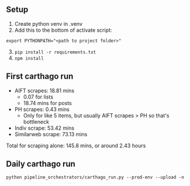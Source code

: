 ## Setup

1. Create python venv in .venv
2. Add this to the bottom of activate script:

```
export PYTHONPATH="<path to project folder>"
```

3. `pip install -r requirements.txt`
4. `npm install`

## First carthago run

- AIFT scrapes: 18.81 mins
  - 0.07 for lists
  - 18.74 mins for posts
- PH scrapes: 0.43 mins
  - Only for like 5 items, but usually AIFT scrapes > PH so that's bottleneck
- Indiv scrape: 53.42 mins
- Similarweb scrape: 73.13 mins

Total for scraping alone: 145.8 mins, or around 2.43 hours

## Daily carthago run

```
python pipeline_orchestrators/carthago_run.py --prod-env --upload -n
```
